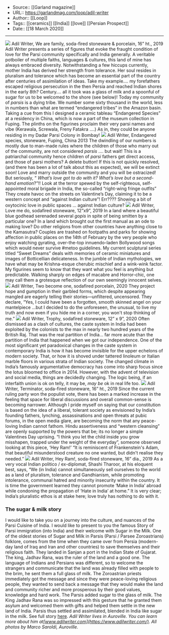 ﻿
  * Source:: [[Garland magazine]]
  * URL:: https://garlandmag.com/loop/adil-writer
  * Author:: [[Loop]]
  * Tags:: [[ceramics]] [[India]] [[love]] [[Persian Prospect]]
  * Date:: [[18 March 2020]]


* * *
[![](https://garlandmag.com/wp-content/uploads/2020/03/WE-ARE-FAMILY-sodafired-stoneware-16-inches-ht.-ADIL-WRITER-india.jpg)](https://garlandmag.com/wp-content/uploads/2020/03/WE-ARE-FAMILY-sodafired-stoneware-16-inches-ht.-ADIL-WRITER-india.jpg)
Adil Writer, We are family, soda-fired stoneware & porcelain, 16” ht., 2019
Adil Writer presents a series of figures that evoke the fraught condition of love for the Parsi community specifically and India generally.
A veritable potboiler of multiple faiths, languages & cultures, this land of mine has always embraced diversity. Notwithstanding a few hiccups currently, mother India has derived her strength from tolerance. Her soul resides in pluralism and tolerance which has become an essential part of the country after centuries of assimilation of ideas.
Take my example…. my forefathers escaped religious persecution in the then Persia and reached Indian shores in the early 8th? Century…. all it took was a glass of milk and a spoonful of sugar for us to be welcomed to the shore (see below)!
Today my community of _parsis_ is a dying tribe. We number some sixty thousand in the world, less in numbers than what are termed “endangered tribes” in the Amazon basin. Taking a cue from this I designed a ceramic tableau “Endangered Species” at a residency in China, which is now a part of the museum collection in Fuping. The plinths on the figurines proclaim their very parsi names and vibe (Kerawala, Screwala, Freny Fatakra ….) As in, they could be anyone residing in my Dadar Parsi Colony in Bombay!
[![](https://garlandmag.com/wp-content/uploads/2020/03/ENDANGERED-SPECIES-stoneware-MADE-IN-FUPING-adil-writer-12-inches-ht.jpg)](https://garlandmag.com/wp-content/uploads/2020/03/ENDANGERED-SPECIES-stoneware-MADE-IN-FUPING-adil-writer-12-inches-ht.jpg)
Adil Writer, Endangered species, stoneware, Fuping, China 2013
The dwindling of our numbers is mostly due to man-made rules where the children of those who marry out of the community, are not considered _parsis_ …. but wait! This is a patriarchal community hence children of _parsi_ fathers get direct access, and those of parsi mothers? A delete button! If this is not quickly resolved, (and there has been a lot of talk about this as expected), we will be extinct soon! Love and marry outside the community and you will be ostracized!
But seriously, “ _What’s love got to do with it? What’s love but a second-hand emotion_?”!! Look at the terror spewed by the self-righteous, self-appointed moral brigade in India, the so-called “right-wing fringe outfits” They create havoc on the streets on Valentine’s Day, claiming it to be a western concept and “against Indian culture”! Err???? Showing a bit of oxytocinic love in public spaces … against Indian culture?
[![](https://garlandmag.com/wp-content/uploads/2020/03/LOVE-ME-DO-sodafired-stoneware-12-x-9-inches-ADIL-WRITER.jpg)](https://garlandmag.com/wp-content/uploads/2020/03/LOVE-ME-DO-sodafired-stoneware-12-x-9-inches-ADIL-WRITER.jpg)
Adil Writer, Love me do, sodafired stoneware, 12”x9”, 2019
In a land where a beautiful blue godhead serenaded several _gopis_ in spite of being smitten by a particular one? In a land which brought out the first manual as an ode to making love? Do other religions from other countries have anything close to the Kamasutra? Couples are trashed on footpaths and parks for showing affection in public places on the 14th of February by the very people who enjoy watching gyrating, over-the-top innuendo-laden Bollywood songs which would never survive #metoo guidelines.
My current sculptural series titled “Sweet Dreams” deals with memories of ceramic miniatures and images of Botticellian delicateness. In the jumble of Indian mythologies, we have what may be Krishna-esque cherubic mischief and a wink-wink factor. My figurines seem to know that they want what you feel is anything but predictable. Walking sharply on edges of macabre and Horror-chic, one may call them a grotesque reflection of our own seemingly innocent selves.
[![](https://garlandmag.com/wp-content/uploads/2020/03/TWO-BECOME-ONE-sodafired-stoneware-and-porcelain-12-x-9-inches-ADIL-WRITER.jpg)](https://garlandmag.com/wp-content/uploads/2020/03/TWO-BECOME-ONE-sodafired-stoneware-and-porcelain-12-x-9-inches-ADIL-WRITER.jpg)
Adil Writer, Two become one, sodafired porcelain, 2020
They project hope and gumption in their garbled forms, which despite appearing mangled are eagerly telling their stories—unfiltered, uncensored. They declare, “Yes, I could have been a forgotten, smooth skinned angel on your mantelpiece …but I decided to do the unforeseen, the unusual, to live my truth and now even if you hide me in a corner, you won't stop thinking of me.”
[![](https://garlandmag.com/wp-content/uploads/2020/03/TROPHY-sodafired-stoneware-12-x-9-inches-ADIL-WRITER.jpg)](https://garlandmag.com/wp-content/uploads/2020/03/TROPHY-sodafired-stoneware-12-x-9-inches-ADIL-WRITER.jpg)
Adil Writer, Trophy, sodafired stoneware, 12” x 9”, 2020
Often dismissed as a clash of cultures, the caste system in India had been exploited by the colonists to the max in nearly two hundred years of the British Raj. That was the real partition of India… far more acute than the partition of India that happened when we got our independence. One of the most significant yet paradoxical changes in the caste system in contemporary India is how it has become invisible for the upper echelons of modern society. That, or how it is shoved under tattered linoleum or Italian marble floors in various strata of Indian society. The changed climate in India’s famously argumentative democracy has come into sharp focus since the lotus bloomed to office in 2014. However, with the advent of television and social media, things are decidedly changing. The logic being, if an interfaith union is ok on telly, it may be, _may be_ ok in real life too.
[![](https://garlandmag.com/wp-content/uploads/2020/03/TERMINATOR-sodafired-stoneware-16-inches-ht-ADIL-WRITER.jpg)](https://garlandmag.com/wp-content/uploads/2020/03/TERMINATOR-sodafired-stoneware-16-inches-ht-ADIL-WRITER.jpg)
Adil Writer, Terminator, soda-fired stoneware, 16” ht., 2019
Since the current ruling party won the populist vote, there has been a marked increase in the feeling that space for liberal discussions and overall common-sense is becoming narrower. Although I pride myself on saying that our constitution is based on the idea of a liberal, tolerant society as envisioned by India’s founding fathers, lynching, assassinations and open threats at pubic forums, in the open media glare, are becoming the norm that any peace-loving Indian cannot fathom. Hindu assertiveness and “western cleansing” are openly supported by the powers that be; its no longer a simple Valentines Day uprising.
“I think you let the child inside you grow misshapen, trapped under the weight of the everyday”, someone observed looking at this piece, ‘Hey Ram!’ “It is reminiscent of Frankenstein's Adam, that beautiful misunderstood creature no one wanted, but didn't realise they needed.”
[![](https://garlandmag.com/wp-content/uploads/2020/03/HEY-RAM-sodafired-stoneware-16-inches-dia-ADIL-WRITER.jpg)](https://garlandmag.com/wp-content/uploads/2020/03/HEY-RAM-sodafired-stoneware-16-inches-dia-ADIL-WRITER.jpg)
Adil Writer, Hey Ram!, soda-fired stoneware, 16” dia., 2019
As a very vocal Indian politico / ex-diplomat, Shashi Tharoor, at his eloquent best, says, “We (in India) cannot simultaneously sell ourselves to the world as a land of pluralism, tolerance and Gandhianism, while promoting intolerance, communal hatred and minority insecurity within the country. It is time the government learned they cannot promote ‘Make in India’ abroad while condoning the propagation of ‘Hate in India’ at home.”
It is very clear; India’s pluralistic ethos is at stake here; love truly has nothing to do with it.
### The sugar & milk story
I would like to take you on a journey into the culture, and nuances of the Parsi Cuisine of India. I would like to present to you the famous Story of Parsi immigration (into India) and their welcome with Sugar in the Milk. One of the oldest stories of Sugar and Milk in Parsis (Parsi / Parsee Zoroastrians) folklore, comes from the time when they came over from Persia (modern-day land of Iraq and Iran and other countries) to save themselves and their religious faith. They landed in Sanjan a port in the Indian State of Gujarat. The king, Jadhav Rana, was the ruler of the land and a good one. The language of Indians and Persians was different, so to welcome the strangers and communicate that the land was already filled with people to the brim, he sent them a full glass of milk. The Zoroastrian priests immediately got the message and since they were peace-loving religious people, they wanted to send back a message that they would make the land and community richer and more prosperous by their good values, knowledge and hard work. The Parsis added sugar to the glass of milk. The King Jadhav Rana was so impressed with this gesture that he granted them asylum and welcomed them with gifts and helped them settle in the new land of India. Parsis thus settled and assimilated, blended in India like sugar in the milk. See full story [here](http://www.parsicuisine.com/sugar-in-the-milk-a-parsi-kitchen-story/).
 _Adil Writer lives in Auroville. You can learn more about him at[www.adilwriter.com](https://www.adilwriter.com/)._
 _All photos by Marco Saroldi, Auroville._
